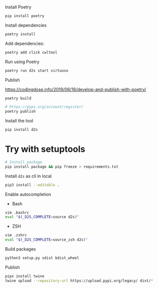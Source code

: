 Install Poetry

```bash
pip install poetry
```

Install dependencies

```bash
poetry install
```

Add dependencies:

```bash
poetry add click cwltool
```

Run using Poetry

```bash
poetry run d2s start virtuoso
```

Publish

https://codingdose.info/2019/06/16/develop-and-publish-with-poetry/

```bash
poetry build

# https://pypi.org/account/register/
poetry publish
```

Install the tool

```bash
pip install d2s
```

# Try with setuptools

```bash
# Install package
pip install package && pip freeze > requirements.txt
```

Install `d2s` as cli in local
```bash
pip3 install --editable .
```

Enable autocompletion

* Bash
```bash
vim .bashrc
eval "$(_D2S_COMPLETE=source d2s)"
```

* ZSH
```bash
vim .zshrc
eval "$(_D2S_COMPLETE=source_zsh d2s)"
```

Build packages
```bash
python3 setup.py sdist bdist_wheel
```

Publish
```bash
pipx install twine
twine upload --repository-url https://upload.pypi.org/legacy/ dist/*
```